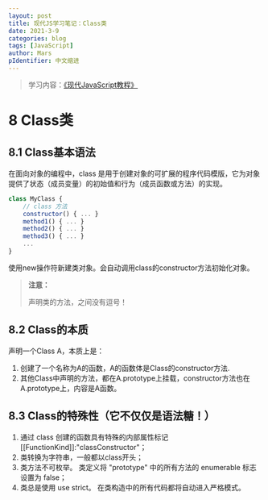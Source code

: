 ```yaml
---
layout: post
title: 现代JS学习笔记：Class类
date: 2021-3-9
categories: blog
tags: [JavaScript]
author: Mars
pIdentifier: 中文缩进
---
```

> 学习内容：[《现代JavaScript教程》](https://zh.javascript.info/)

# 8	Class类

## 8.1	Class基本语法

在面向对象的编程中，class 是用于创建对象的可扩展的程序代码模版，它为对象提供了状态（成员变量）的初始值和行为（成员函数或方法）的实现。

```js
class MyClass {
    // class 方法
    constructor() { ... }
    method1() { ... }
    method2() { ... }
    method3() { ... }
    ...
}
```

使用new操作符新建类对象。会自动调用class的constructor方法初始化对象。

> **注意：**
>
>声明类的方法，之间没有逗号！

## 8.2	Class的本质

声明一个Class A，本质上是：

1. 创建了一个名称为A的函数，A的函数体是Class的constructor方法.
2. 其他Class中声明的方法，都在A.prototype上挂载，constructor方法也在A.prototype上，内容是A函数。

## 8.3	Class的特殊性（它不仅仅是语法糖！）

1. 通过 class 创建的函数具有特殊的内部属性标记 [[FunctionKind]]:"classConstructor"；
2. 类转换为字符串，一般都以class开头；
3. 类方法不可枚举。 类定义将 "prototype" 中的所有方法的 enumerable 标志设置为 false；
4. 类总是使用 use strict。 在类构造中的所有代码都将自动进入严格模式。
